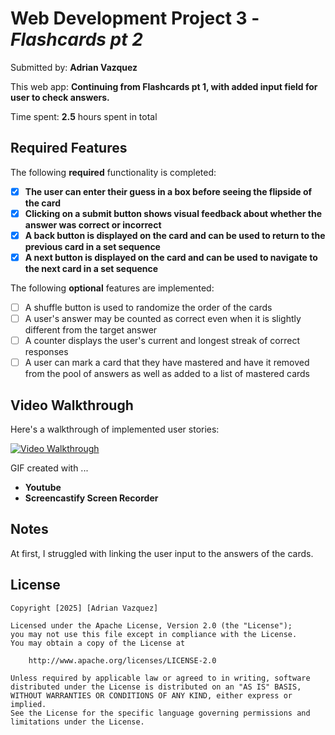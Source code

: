 # Web Development Project 3 - *Flashcards pt 2*

Submitted by: **Adrian Vazquez**

This web app: **Continuing from Flashcards pt 1, with added input field for user to check answers.**

Time spent: **2.5** hours spent in total

## Required Features

The following **required** functionality is completed:

- [X] **The user can enter their guess in a box before seeing the flipside of the card**
- [X] **Clicking on a submit button shows visual feedback about whether the answer was correct or incorrect**
- [X] **A back button is displayed on the card and can be used to return to the previous card in a set sequence**
- [X] **A next button is displayed on the card and can be used to navigate to the next card in a set sequence**

The following **optional** features are implemented:

- [ ] A shuffle button is used to randomize the order of the cards
- [ ] A user's answer may be counted as correct even when it is slightly different from the target answer
- [ ] A counter displays the user's current and longest streak of correct responses
- [ ] A user can mark a card that they have mastered and have it removed from the pool of answers as well as added to a list of mastered cards

## Video Walkthrough

Here's a walkthrough of implemented user stories:

[![Video Walkthrough](https://img.youtube.com/vi/KscFNwz1ULA/0.jpg)](https://www.youtube.com/watch?v=KscFNwz1ULA)


<!-- Replace this with whatever GIF tool you used! -->
GIF created with ...  
- **Youtube**
- **Screencastify Screen Recorder**

## Notes

At first, I struggled with linking the user input to the answers of the cards.

## License

    Copyright [2025] [Adrian Vazquez]

    Licensed under the Apache License, Version 2.0 (the "License");
    you may not use this file except in compliance with the License.
    You may obtain a copy of the License at

        http://www.apache.org/licenses/LICENSE-2.0

    Unless required by applicable law or agreed to in writing, software
    distributed under the License is distributed on an "AS IS" BASIS,
    WITHOUT WARRANTIES OR CONDITIONS OF ANY KIND, either express or implied.
    See the License for the specific language governing permissions and
    limitations under the License.
